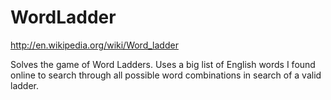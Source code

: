 WordLadder
==========

http://en.wikipedia.org/wiki/Word_ladder

Solves the game of Word Ladders. Uses a big list of English words I found online to search through all possible word combinations in search of a valid ladder.

